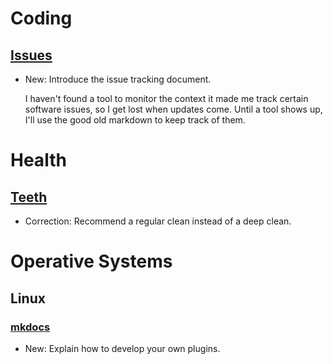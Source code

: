 # Coding

## [Issues](issues.md)

* New: Introduce the issue tracking document.

    I haven't found a tool to monitor the context it made me track certain
    software issues, so I get lost when updates come. Until a tool shows up,
    I'll use the good old markdown to keep track of them.

# Health

## [Teeth](teeth.md)

* Correction: Recommend a regular clean instead of a deep clean.

# Operative Systems

## Linux

### [mkdocs](mkdocs.md)

* New: Explain how to develop your own plugins.